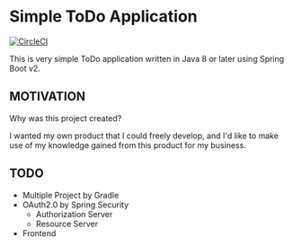 # Simple ToDo Application
[![CircleCI](https://circleci.com/gh/perforb/simple-todo/tree/master.svg?style=shield&circle-token=972d4b658137dd49daddae29e77b9255f08f1ccc)](https://circleci.com/gh/perforb/simple-todo/tree/master)

This is very simple ToDo application written in Java 8 or later using Spring Boot v2.

## MOTIVATION

Why was this project created?

I wanted my own product that I could freely develop,
and I'd like to make use of my knowledge gained from this product for my business.

## TODO

* Multiple Project by Gradle
* OAuth2.0 by Spring Security
    - Authorization Server
    - Resource Server
* Frontend

